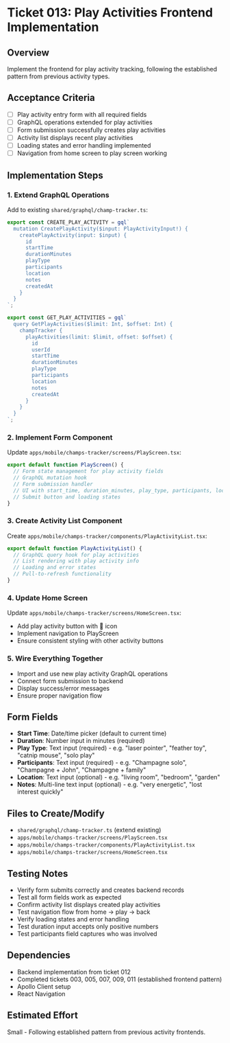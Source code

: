 # Ticket 013: Play Activities Frontend Implementation

## Overview
Implement the frontend for play activity tracking, following the established pattern from previous activity types.

## Acceptance Criteria
- [ ] Play activity entry form with all required fields
- [ ] GraphQL operations extended for play activities
- [ ] Form submission successfully creates play activities
- [ ] Activity list displays recent play activities
- [ ] Loading states and error handling implemented
- [ ] Navigation from home screen to play screen working

## Implementation Steps

### 1. Extend GraphQL Operations
Add to existing `shared/graphql/champ-tracker.ts`:
```typescript
export const CREATE_PLAY_ACTIVITY = gql`
  mutation CreatePlayActivity($input: PlayActivityInput!) {
    createPlayActivity(input: $input) {
      id
      startTime
      durationMinutes
      playType
      participants
      location
      notes
      createdAt
    }
  }
`;

export const GET_PLAY_ACTIVITIES = gql`
  query GetPlayActivities($limit: Int, $offset: Int) {
    champTracker {
      playActivities(limit: $limit, offset: $offset) {
        id
        userId
        startTime
        durationMinutes
        playType
        participants
        location
        notes
        createdAt
      }
    }
  }
`;
```

### 2. Implement Form Component
Update `apps/mobile/champs-tracker/screens/PlayScreen.tsx`:
```typescript
export default function PlayScreen() {
  // Form state management for play activity fields
  // GraphQL mutation hook
  // Form submission handler
  // UI with start_time, duration_minutes, play_type, participants, location, notes fields
  // Submit button and loading states
}
```

### 3. Create Activity List Component
Create `apps/mobile/champs-tracker/components/PlayActivityList.tsx`:
```typescript
export default function PlayActivityList() {
  // GraphQL query hook for play activities
  // List rendering with play activity info
  // Loading and error states
  // Pull-to-refresh functionality
}
```

### 4. Update Home Screen
Update `apps/mobile/champs-tracker/screens/HomeScreen.tsx`:
- Add play activity button with 🎾 icon
- Implement navigation to PlayScreen
- Ensure consistent styling with other activity buttons

### 5. Wire Everything Together
- Import and use new play activity GraphQL operations
- Connect form submission to backend
- Display success/error messages
- Ensure proper navigation flow

## Form Fields
- **Start Time**: Date/time picker (default to current time)
- **Duration**: Number input in minutes (required)
- **Play Type**: Text input (required) - e.g. "laser pointer", "feather toy", "catnip mouse", "solo play"
- **Participants**: Text input (required) - e.g. "Champagne solo", "Champagne + John", "Champagne + family"
- **Location**: Text input (optional) - e.g. "living room", "bedroom", "garden"
- **Notes**: Multi-line text input (optional) - e.g. "very energetic", "lost interest quickly"

## Files to Create/Modify
- `shared/graphql/champ-tracker.ts` (extend existing)
- `apps/mobile/champs-tracker/screens/PlayScreen.tsx`
- `apps/mobile/champs-tracker/components/PlayActivityList.tsx`
- `apps/mobile/champs-tracker/screens/HomeScreen.tsx`

## Testing Notes
- Verify form submits correctly and creates backend records
- Test all form fields work as expected
- Confirm activity list displays created play activities
- Test navigation flow from home → play → back
- Verify loading states and error handling
- Test duration input accepts only positive numbers
- Test participants field captures who was involved

## Dependencies
- Backend implementation from ticket 012
- Completed tickets 003, 005, 007, 009, 011 (established frontend pattern)
- Apollo Client setup
- React Navigation

## Estimated Effort
Small - Following established pattern from previous activity frontends.